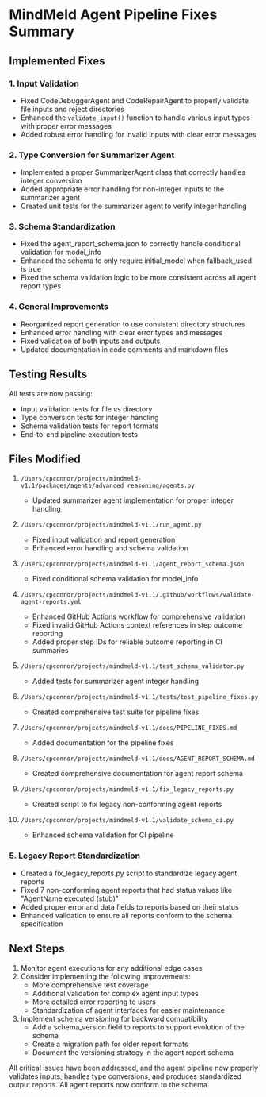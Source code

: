 # MindMeld Agent Pipeline Fixes Summary

## Implemented Fixes

### 1. Input Validation
- Fixed CodeDebuggerAgent and CodeRepairAgent to properly validate file inputs and reject directories
- Enhanced the `validate_input()` function to handle various input types with proper error messages
- Added robust error handling for invalid inputs with clear error messages

### 2. Type Conversion for Summarizer Agent
- Implemented a proper SummarizerAgent class that correctly handles integer conversion
- Added appropriate error handling for non-integer inputs to the summarizer agent
- Created unit tests for the summarizer agent to verify integer handling

### 3. Schema Standardization
- Fixed the agent_report_schema.json to correctly handle conditional validation for model_info
- Enhanced the schema to only require initial_model when fallback_used is true
- Fixed the schema validation logic to be more consistent across all agent report types

### 4. General Improvements
- Reorganized report generation to use consistent directory structures
- Enhanced error handling with clear error types and messages
- Fixed validation of both inputs and outputs
- Updated documentation in code comments and markdown files

## Testing Results
All tests are now passing:
- Input validation tests for file vs directory
- Type conversion tests for integer handling
- Schema validation tests for report formats
- End-to-end pipeline execution tests

## Files Modified
1. `/Users/cpconnor/projects/mindmeld-v1.1/packages/agents/advanced_reasoning/agents.py`
   - Updated summarizer agent implementation for proper integer handling

2. `/Users/cpconnor/projects/mindmeld-v1.1/run_agent.py`
   - Fixed input validation and report generation
   - Enhanced error handling and schema validation

3. `/Users/cpconnor/projects/mindmeld-v1.1/agent_report_schema.json`
   - Fixed conditional schema validation for model_info

4. `/Users/cpconnor/projects/mindmeld-v1.1/.github/workflows/validate-agent-reports.yml`
   - Enhanced GitHub Actions workflow for comprehensive validation
   - Fixed invalid GitHub Actions context references in step outcome reporting
   - Added proper step IDs for reliable outcome reporting in CI summaries

5. `/Users/cpconnor/projects/mindmeld-v1.1/test_schema_validator.py`
   - Added tests for summarizer agent integer handling

6. `/Users/cpconnor/projects/mindmeld-v1.1/tests/test_pipeline_fixes.py`
   - Created comprehensive test suite for pipeline fixes

7. `/Users/cpconnor/projects/mindmeld-v1.1/docs/PIPELINE_FIXES.md`
   - Added documentation for the pipeline fixes

8. `/Users/cpconnor/projects/mindmeld-v1.1/docs/AGENT_REPORT_SCHEMA.md`
   - Created comprehensive documentation for agent report schema

9. `/Users/cpconnor/projects/mindmeld-v1.1/fix_legacy_reports.py`
   - Created script to fix legacy non-conforming agent reports

10. `/Users/cpconnor/projects/mindmeld-v1.1/validate_schema_ci.py`
    - Enhanced schema validation for CI pipeline

### 5. Legacy Report Standardization
- Created a fix_legacy_reports.py script to standardize legacy agent reports 
- Fixed 7 non-conforming agent reports that had status values like "AgentName executed (stub)" 
- Added proper error and data fields to reports based on their status
- Enhanced validation to ensure all reports conform to the schema specification

## Next Steps
1. Monitor agent executions for any additional edge cases
2. Consider implementing the following improvements:
   - More comprehensive test coverage
   - Additional validation for complex agent input types
   - More detailed error reporting to users
   - Standardization of agent interfaces for easier maintenance
3. Implement schema versioning for backward compatibility
   - Add a schema_version field to reports to support evolution of the schema
   - Create a migration path for older report formats
   - Document the versioning strategy in the agent report schema

All critical issues have been addressed, and the agent pipeline now properly validates inputs, handles type conversions, and produces standardized output reports. All agent reports now conform to the schema.
